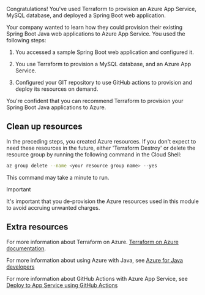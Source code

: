Congratulations! You've used Terraform to provision an Azure App Service, MySQL database, and deployed a Spring Boot web application.

Your company wanted to learn how they could provision their existing Spring Boot Java web applications to Azure App Service. You used the following steps:

1. You accessed a sample Spring Boot web application and configured it.

1. You use Terraform to provision a MySQL database, and an Azure App Service.

1. Configured your GIT repository to use GitHub actions to provision and deploy its resources on demand.

You're confident that you can recommend Terraform to provision your Spring Boot Java applications to Azure.

## Clean up resources

In the preceding steps, you created Azure resources. If you don't expect to need these resources in the future, either 'Terraform Destroy' or delete the resource group by running the following command in the Cloud Shell:

```bash
az group delete --name <your resource group name> --yes
```

This command may take a minute to run.

> [!IMPORTANT]
> It's important that you de-provision the Azure resources used in this module to avoid accruing unwanted charges.

## Extra resources

For more information about Terraform on Azure. [Terraform on Azure documentation](https://docs.microsoft.com/en-us/azure/developer/terraform/?WT.mc_id=java-00000-ropreddy).

For more information about using Azure with Java, see [Azure for Java developers](https://docs.microsoft.com/en-us/azure/developer/java/?WT.mc_id=java-00000-ropreddy)

For more information about GitHub Actions with Azure App Service, see [Deploy to App Service using GitHub Actions](https://docs.microsoft.com/en-us/azure/app-service/deploy-github-actions/?WT.mc_id=java-00000-ropreddy)
